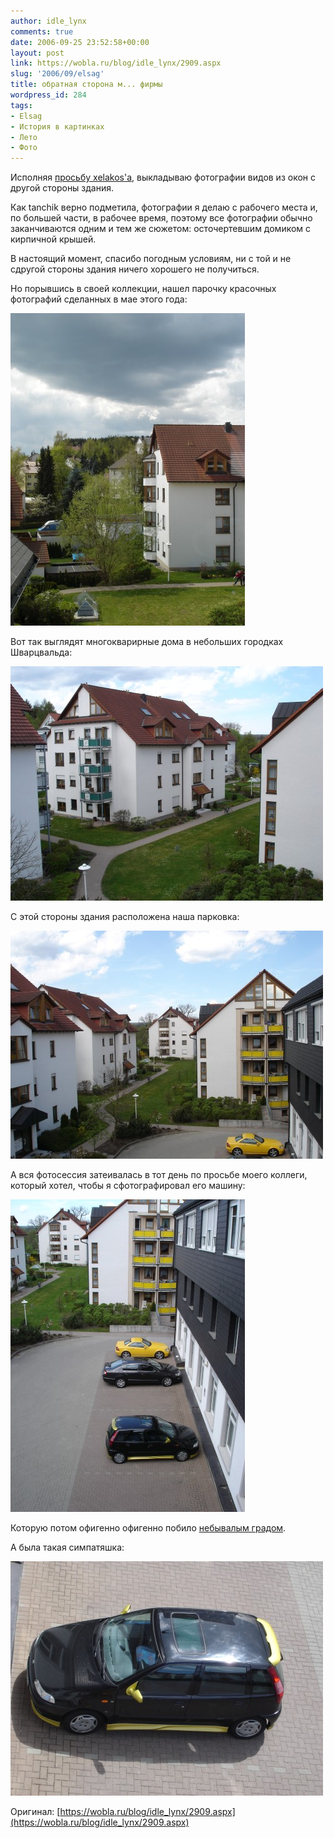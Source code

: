 ```yaml
---
author: idle_lynx
comments: true
date: 2006-09-25 23:52:58+00:00
layout: post
link: https://wobla.ru/blog/idle_lynx/2909.aspx
slug: '2006/09/elsag'
title: обратная сторона м... фирмы
wordpress_id: 284
tags:
- Elsag
- История в картинках
- Лето
- Фото
---
```


Исполняя [просьбу xelakos'а](https://wobla.ru/blog/idle_lynx/2908.aspx), выкладываю фотографии видов из окон с другой стороны здания.

Как tanchik верно подметила, фотографии я делаю с рабочего места и, по большей части, в рабочее время, поэтому все фотографии обычно заканчиваются одним и тем же сюжетом: осточертевшим домиком с кирпичной крышей.

В настоящий момент, спасибо погодным условиям, ни с той и не сдругой стороны здания ничего хорошего не получиться.

Но порывшись в своей коллекции, нашел парочку красочных фотографий сделанных в мае этого года:

![From Elsag’s window](images/2007/05/55b6046f-46f1-4a93-b3ca-ee5fe0e798d9.jpg)

Вот так выглядят многокварирные дома в небольших городках Шварцвальда:

![From Elsag’s window](images/2007/05/fa714353-4c4e-4c48-b157-60d3f49d63b2.jpg)

С этой стороны здания расположена наша парковка:

![From Elsag’s window](images/2007/05/b5225756-54b2-4903-97a3-626837a43069.jpg)

А вся фотосессия затеивалась в тот день по просьбе моего коллеги, который хотел, чтобы я сфотографировал его машину:

![From Elsag’s window](images/2007/05/15a312a0-592c-4128-b851-022475b20b51.jpg)

Которую потом офигенно офигенно побило [небывалым градом](2006/06/15-min).

А была такая симпатяшка:

![Oleg’s car](images/2007/05/40f45977-36b4-49cd-9783-af04c3795502.jpg)

Оригинал: [https://wobla.ru/blog/idle_lynx/2909.aspx](https://wobla.ru/blog/idle_lynx/2909.aspx)
